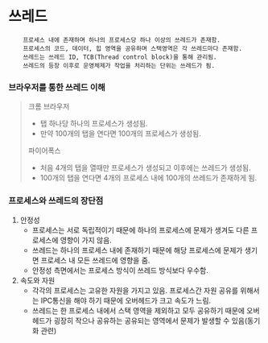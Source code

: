 # 쓰레드

```
    프로세스 내에 존재하며 하나의 프로세스당 하나 이상의 쓰레드가 존재함.
    프로세스의 코드, 데이터, 힙 영역을 공유하며 스택영역은 각 쓰레드마다 존재함.
    쓰레드는 쓰레드 ID, TCB(Thread control block)을 통해 관리됨.
    쓰레드의 등장 이후로 운영체제가 작업을 처리하는 단위는 쓰레드가 됨.
```

### 브라우저를 통한 쓰레드 이해
> 크롬 브라우저
> - 탭 하나당 하나의 프로세스가 생성됨. 
> - 만약 100개의 탭을 연다면 100개의 프로세스가 생성됨.
>
> 파이어폭스
> - 처음 4개의 탭을 열때만 프로세스가 생성되고 이후에는 쓰레드가 생성됨.
> - 100개의 탭을 연다면 4개의 프로세스 내에 100개의 쓰레드가 존재하게 됨.

### 프로세스와 쓰레드의 장단점
1. 안정성
    - 프로세스는 서로 독립적이기 때문에 하나의 프로세스에 문제가 생겨도 다른 프로세스에 영향이 가지 않음.
    - 쓰레드는 하나의 프로세스 내에 존재하기 때문에 해당 프로세스에 문제가 생기면 프로세스 내 모든 쓰레드에 영향을 줌.
    - 안정성 측면에서는 프로세스 방식이 쓰레드 방식보다 우수함.
2. 속도와 자원
     - 각각의 프로세스는 고유한 자원을 가지고 있음. 프로세스간 자원 공유를 위해서는 IPC통신을 해야 하기 때문에 오버헤드가 크고 속도가 느림.
     - 쓰레드는 한 프로세스 내에서 스택 영역을 제외하고 모두 공유하기 때문에 오버헤드가 굉장히 작으나 공유하는 공유되는 영역에서 문제가 발생할 수 있음(동기화 관련)